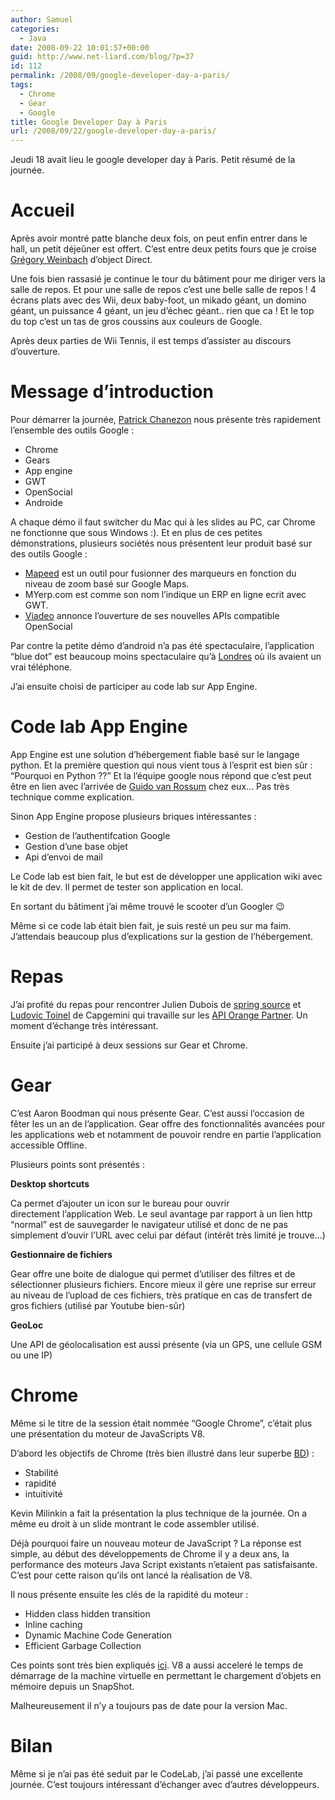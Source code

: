 ```yaml
---
author: Samuel
categories:
  - Java
date: 2008-09-22 10:01:57+00:00
guid: http://www.net-liard.com/blog/?p=37
id: 112
permalink: /2008/09/google-developer-day-a-paris/
tags:
  - Chrome
  - Gear
  - Google
title: Google Developer Day à Paris
url: /2008/09/22/google-developer-day-a-paris/
---
```


Jeudi 18 avait lieu le google developer day à Paris. Petit résumé de la journée.

# Accueil

Après avoir montré patte blanche deux fois, on peut enfin entrer dans le hall, un petit déjeûner est offert. C&#8217;est entre deux petits fours que je croise [Grégory Weinbach](http://mdblog.fr/blog/) d&#8217;object Direct.

Une fois bien rassasié je continue le tour du bâtiment pour me diriger vers la salle de repos. Et pour une salle de repos c&#8217;est une belle salle de repos ! 4 écrans plats avec des Wii, deux baby-foot, un mikado géant, un domino géant, un puissance 4 géant, un jeu d&#8217;échec géant.. rien que ca ! Et le top du top c&#8217;est un tas de gros coussins aux couleurs de Google.

Après deux parties de Wii Tennis, il est temps d&#8217;assister au discours d&#8217;ouverture.

# Message d&#8217;introduction

Pour démarrer la journée, [Patrick Chanezon](http://wordpress.chanezon.com/) nous présente très rapidement l&#8217;ensemble des outils Google :

  * Chrome
  * Gears
  * App engine
  * GWT
  * OpenSocial
  * Androide

A chaque démo il faut switcher du Mac qui à les slides au PC, car Chrome ne fonctionne que sous Windows :). Et en plus de ces petites démonstrations, plusieurs sociétés nous présentent leur produit basé sur des outils Google :

  * [Mapeed](http://mapeed.com/) est un outil pour fusionner des marqueurs en fonction du niveau de zoom basé sur Google Maps.
  * MYerp.com est comme son nom l&#8217;indique un ERP en ligne ecrit avec GWT. 
  * [Viadeo](http://www.viadeo.com/) annonce l&#8217;ouverture de ses nouvelles APIs compatible OpenSocial

Par contre la petite démo d&#8217;android n&#8217;a pas été spectaculaire, l&#8217;application &#8220;blue dot&#8221; est beaucoup moins spectaculaire qu&#8217;à [Londres](http://www.youtube.com/watch?v=nmniBnVB6wA) où ils avaient un vrai téléphone.

J&#8217;ai ensuite choisi de participer au code lab sur App Engine.

# Code lab App Engine

App Engine est une solution d&#8217;hébergement fiable basé sur le langage python. Et la première question qui nous vient tous à l&#8217;esprit est bien sûr : &#8220;Pourquoi en Python ??&#8221; Et la l&#8217;équipe google nous répond que c&#8217;est peut être en lien avec l&#8217;arrivée de [Guido van Rossum](http://fr.wikipedia.org/wiki/Guido_van_Rossum) chez eux&#8230; Pas très technique comme explication.

Sinon App Engine propose plusieurs briques intéressantes :

  * Gestion de l&#8217;authentifcation Google
  * Gestion d&#8217;une base objet
  * Api d&#8217;envoi de mail

Le Code lab est bien fait, le but est de développer une application wiki avec le kit de dev. Il permet de tester son application en local.

En sortant du bâtiment j&#8217;ai même trouvé le scooter d&#8217;un Googler 😉

Même si ce code lab était bien fait, je suis resté un peu sur ma faim. J&#8217;attendais beaucoup plus d&#8217;explications sur la gestion de l&#8217;hébergement.

# Repas

J&#8217;ai profité du repas pour rencontrer Julien Dubois de [spring source](http://www.springsource.com/fr) et [Ludovic Toinel](http://www.geeek.org/) de Capgemini qui travaille sur les [API Orange Partner](http://www.orangepartner.com/site/frfr/home/p_home.jsp). Un moment d&#8217;échange très intéressant.

Ensuite j&#8217;ai participé à deux sessions sur Gear et Chrome.

# Gear

C&#8217;est Aaron Boodman qui nous présente Gear. C&#8217;est aussi l&#8217;occasion de fêter les un an de l&#8217;application. Gear offre des fonctionnalités avancées pour les applications web et notamment de pouvoir rendre en partie l&#8217;application accessible Offline.

Plusieurs points sont présentés :

**Desktop shortcuts**

Ca permet d&#8217;ajouter un icon sur le bureau pour ouvrir directement l&#8217;application Web. Le seul avantage par rapport à un lien http &#8220;normal&#8221; est de sauvegarder le navigateur utilisé et donc de ne pas simplement d&#8217;ouvir l&#8217;URL avec celui par défaut (intérêt très limité je trouve&#8230;)

**Gestionnaire de fichiers**

Gear offre une boite de dialogue qui permet d&#8217;utiliser des filtres et de sélectionner plusieurs fichiers. Encore mieux il gère une reprise sur erreur au niveau de l&#8217;upload de ces fichiers, très pratique en cas de transfert de gros fichiers (utilisé par Youtube bien-sûr)

**GeoLoc**

Une API de géolocalisation est aussi présente (via un GPS, une cellule GSM ou une IP)

# Chrome

Même si le titre de la session était nommée &#8220;Google Chrome&#8221;, c&#8217;était plus une présentation du moteur de JavaScripts V8.

D&#8217;abord les objectifs de Chrome (très bien illustré dans leur superbe [BD](http://www.google.com/googlebooks/chrome/small_00.html)) :

  * Stabilité
  * rapidité
  * intuitivité

Kevin Milinkin a fait la présentation la plus technique de la journée. On a même eu droit à un slide montrant le code assembler utilisé.

Déjà pourquoi faire un nouveau moteur de JavaScript ? La réponse est simple, au début des développements de Chrome il y a deux ans, la performance des moteurs Java Script existants n&#8217;etaient pas satisfaisante. C&#8217;est pour cette raison qu&#8217;ils ont lancé la réalisation de V8.

Il nous présente ensuite les clés de la rapidité du moteur :

  * Hidden class hidden transition
  * Inline caching
  * Dynamic Machine Code Generation
  * Efficient Garbage Collection

Ces points sont très bien expliqués [ici](http://code.google.com/apis/v8/design.html). V8 a aussi acceleré le temps de démarrage de la machine virtuelle en permettant le chargement d&#8217;objets en mémoire depuis un SnapShot.

Malheureusement il n&#8217;y a toujours pas de date pour la version Mac.

# Bilan

Même si je n&#8217;ai pas été seduit par le CodeLab, j&#8217;ai passé une excellente journée. C&#8217;est toujours intéressant d&#8217;échanger avec d&#8217;autres développeurs.